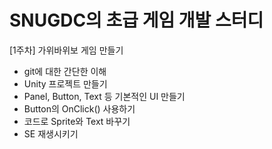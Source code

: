 # SNUGDC의 초급 게임 개발 스터디

[1주차] 가위바위보 게임 만들기
- git에 대한 간단한 이해
- Unity 프로젝트 만들기
- Panel, Button, Text 등 기본적인 UI 만들기
- Button의 OnClick() 사용하기
- 코드로 Sprite와 Text 바꾸기
- SE 재생시키기
